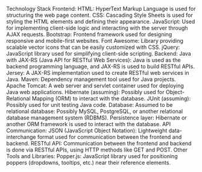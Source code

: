 Technology Stack
Frontend:
HTML: HyperText Markup Language is used for structuring the web page content.
CSS: Cascading Style Sheets is used for styling the HTML elements and defining their appearance.
JavaScript: Used for implementing client-side logic and interacting with the server through AJAX requests.
Bootstrap: Frontend framework used for designing responsive and mobile-first websites.
Font Awesome: Library providing scalable vector icons that can be easily customized with CSS.
jQuery: JavaScript library used for simplifying client-side scripting.
Backend:
Java with JAX-RS (Java API for RESTful Web Services): Java is used as the backend programming language, and JAX-RS is used to build RESTful APIs.
Jersey: A JAX-RS implementation used to create RESTful web services in Java.
Maven: Dependency management tool used for Java projects.
Apache Tomcat: A web server and servlet container used for deploying Java web applications.
Hibernate (assuming): Possibly used for Object-Relational Mapping (ORM) to interact with the database.
JUnit (assuming): Possibly used for unit testing Java code.
Database:
Assumed to be relational database: Possibly MySQL, PostgreSQL, or another relational database management system (RDBMS).
Persistence layer: Hibernate or another ORM framework is used to interact with the database.
API Communication:
JSON (JavaScript Object Notation): Lightweight data-interchange format used for communication between the frontend and backend.
RESTful API: Communication between the frontend and backend is done via RESTful APIs, using HTTP methods like GET and POST.
Other Tools and Libraries:
Popper.js: JavaScript library used for positioning poppers (dropdowns, tooltips, etc.) near their reference elements.